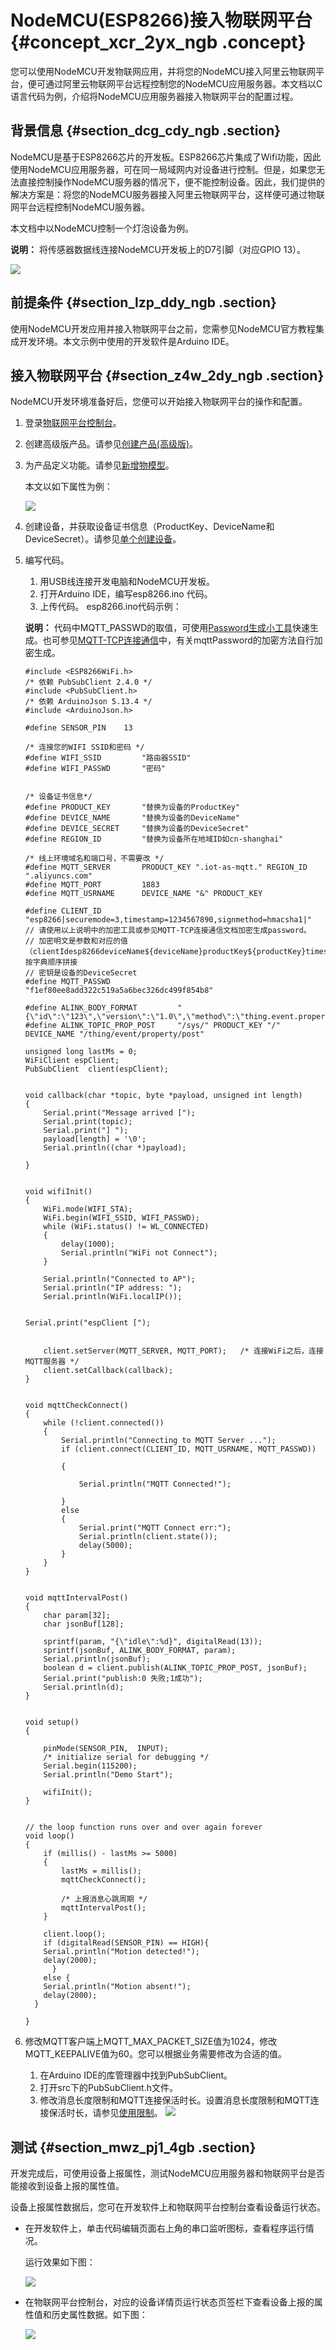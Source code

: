 # NodeMCU\(ESP8266\)接入物联网平台 {#concept_xcr_2yx_ngb .concept}

您可以使用NodeMCU开发物联网应用，并将您的NodeMCU接入阿里云物联网平台，便可通过阿里云物联网平台远程控制您的NodeMCU应用服务器。本文档以C语言代码为例，介绍将NodeMCU应用服务器接入物联网平台的配置过程。

## 背景信息 {#section_dcg_cdy_ngb .section}

NodeMCU是基于ESP8266芯片的开发板。ESP8266芯片集成了Wifi功能，因此使用NodeMCU应用服务器，可在同一局域网内对设备进行控制。但是，如果您无法直接控制操作NodeMCU服务器的情况下，便不能控制设备。因此，我们提供的解决方案是：将您的NodeMCU服务器接入阿里云物联网平台，这样便可通过物联网平台远程控制NodeMCU服务器。

本文档中以NodeMCU控制一个灯泡设备为例。

**说明：** 将传感器数据线连接NodeMCU开发板上的D7引脚（对应GPIO 13）。

![](http://static-aliyun-doc.oss-cn-hangzhou.aliyuncs.com/assets/img/117120/155169608738110_zh-CN.png)

## 前提条件 {#section_lzp_ddy_ngb .section}

使用NodeMCU开发应用并接入物联网平台之前，您需参见NodeMCU官方教程集成开发环境。本文示例中使用的开发软件是Arduino IDE。

## 接入物联网平台 {#section_z4w_2dy_ngb .section}

NodeMCU开发环境准备好后，您便可以开始接入物联网平台的操作和配置。

1.  登录[物联网平台控制台](https://iot.console.aliyun.com/product/region/cn-shanghai)。
2.  创建高级版产品。请参见[创建产品\(高级版\)](../../../../../cn.zh-CN/用户指南/产品与设备/创建产品(高级版).md#)。
3.  为产品定义功能。请参见[新增物模型](../../../../../cn.zh-CN/用户指南/产品与设备/物模型/新增物模型.md#)。

    本文以如下属性为例：

    ![](http://static-aliyun-doc.oss-cn-hangzhou.aliyuncs.com/assets/img/117120/155169608737986_zh-CN.png)

4.  创建设备，并获取设备证书信息（ProductKey、DeviceName和DeviceSecret）。请参见[单个创建设备](../../../../../cn.zh-CN/用户指南/产品与设备/创建设备/单个创建设备.md#)。
5.  编写代码。

    1.  用USB线连接开发电脑和NodeMCU开发板。
    2.  打开Arduino IDE，编写esp8266.ino 代码。
    3.  上传代码。
    esp8266.ino代码示例：

    **说明：** 代码中MQTT\_PASSWD的取值，可使用[Password生成小工具](https://files.alicdn.com/tpsservice/471c155376d6a88a29c9ad66784e94f0.zip)快速生成。也可参见[MQTT-TCP连接通信](../../../../../cn.zh-CN/设备端开发指南/设备多协议连接/MQTT-TCP连接通信.md#)中，有关mqttPassword的加密方法自行加密生成。

    ```
    #include <ESP8266WiFi.h>
    /* 依赖 PubSubClient 2.4.0 */
    #include <PubSubClient.h>
    /* 依赖 ArduinoJson 5.13.4 */
    #include <ArduinoJson.h>
    
    #define SENSOR_PIN    13
    
    /* 连接您的WIFI SSID和密码 */
    #define WIFI_SSID         "路由器SSID"
    #define WIFI_PASSWD       "密码"
    
    
    /* 设备证书信息*/
    #define PRODUCT_KEY       "替换为设备的ProductKey"
    #define DEVICE_NAME       "替换为设备的DeviceName"
    #define DEVICE_SECRET     "替换为设备的DeviceSecret"
    #define REGION_ID         "替换为设备所在地域ID如cn-shanghai"
    
    /* 线上环境域名和端口号，不需要改 */
    #define MQTT_SERVER       PRODUCT_KEY ".iot-as-mqtt." REGION_ID ".aliyuncs.com"
    #define MQTT_PORT         1883
    #define MQTT_USRNAME      DEVICE_NAME "&" PRODUCT_KEY
    
    #define CLIENT_ID         "esp8266|securemode=3,timestamp=1234567890,signmethod=hmacsha1|"
    // 请使用以上说明中的加密工具或参见MQTT-TCP连接通信文档加密生成password。
    // 加密明文是参数和对应的值（clientIdesp8266deviceName${deviceName}productKey${productKey}timestamp1234567890）按字典顺序拼接
    // 密钥是设备的DeviceSecret
    #define MQTT_PASSWD       "f1ef80ee8add322c519a5a6bec326dc499f854b8"
    
    #define ALINK_BODY_FORMAT         "{\"id\":\"123\",\"version\":\"1.0\",\"method\":\"thing.event.property.post\",\"params\":%s}"
    #define ALINK_TOPIC_PROP_POST     "/sys/" PRODUCT_KEY "/" DEVICE_NAME "/thing/event/property/post"
    
    unsigned long lastMs = 0;
    WiFiClient espClient;
    PubSubClient  client(espClient);
    
    
    void callback(char *topic, byte *payload, unsigned int length)
    {
        Serial.print("Message arrived [");
        Serial.print(topic);
        Serial.print("] ");
        payload[length] = '\0';
        Serial.println((char *)payload);
    
    }
    
    
    void wifiInit()
    {
        WiFi.mode(WIFI_STA);
        WiFi.begin(WIFI_SSID, WIFI_PASSWD);
        while (WiFi.status() != WL_CONNECTED)
        {
            delay(1000);
            Serial.println("WiFi not Connect");
        }
    
        Serial.println("Connected to AP");
        Serial.println("IP address: ");
        Serial.println(WiFi.localIP());
    
        
    Serial.print("espClient [");
    
    
        client.setServer(MQTT_SERVER, MQTT_PORT);   /* 连接WiFi之后，连接MQTT服务器 */
        client.setCallback(callback);
    }
    
    
    void mqttCheckConnect()
    {
        while (!client.connected())
        {
            Serial.println("Connecting to MQTT Server ...");
            if (client.connect(CLIENT_ID, MQTT_USRNAME, MQTT_PASSWD))
    
            {
    
                Serial.println("MQTT Connected!");
    
            }
            else
            {
                Serial.print("MQTT Connect err:");
                Serial.println(client.state());
                delay(5000);
            }
        }
    }
    
    
    void mqttIntervalPost()
    {
        char param[32];
        char jsonBuf[128];
    
        sprintf(param, "{\"idle\":%d}", digitalRead(13));
        sprintf(jsonBuf, ALINK_BODY_FORMAT, param);
        Serial.println(jsonBuf);
        boolean d = client.publish(ALINK_TOPIC_PROP_POST, jsonBuf);
        Serial.print("publish:0 失败;1成功");
        Serial.println(d);
    }
    
    
    void setup() 
    {
    
        pinMode(SENSOR_PIN,  INPUT);
        /* initialize serial for debugging */
        Serial.begin(115200);
        Serial.println("Demo Start");
    
        wifiInit();
    }
    
    
    // the loop function runs over and over again forever
    void loop()
    {
        if (millis() - lastMs >= 5000)
        {
            lastMs = millis();
            mqttCheckConnect(); 
    
            /* 上报消息心跳周期 */
            mqttIntervalPost();
        }
    
        client.loop();
        if (digitalRead(SENSOR_PIN) == HIGH){
        Serial.println("Motion detected!");
        delay(2000);
          }
        else {
        Serial.println("Motion absent!");
        delay(2000);
      }
    
    }
    ```

6.  修改MQTT客户端上MQTT\_MAX\_PACKET\_SIZE值为1024，修改MQTT\_KEEPALIVE值为60。您可以根据业务需要修改为合适的值。

    1.  在Arduino IDE的库管理器中找到PubSubClient。
    2.  打开src下的PubSubClient.h文件。
    3.  修改消息长度限制和MQTT连接保活时长。设置消息长度限制和MQTT连接保活时长，请参见[使用限制](../../../../../cn.zh-CN/产品简介/使用限制.md#)。
    ![](http://static-aliyun-doc.oss-cn-hangzhou.aliyuncs.com/assets/img/117120/155169608738000_zh-CN.png)


## 测试 {#section_mwz_pj1_4gb .section}

开发完成后，可使用设备上报属性，测试NodeMCU应用服务器和物联网平台是否能接收到设备上报的属性值。

设备上报属性数据后，您可在开发软件上和物联网平台控制台查看设备运行状态。

-   在开发软件上，单击代码编辑页面右上角的串口监听图标，查看程序运行情况。

    运行效果如下图：

    ![](http://static-aliyun-doc.oss-cn-hangzhou.aliyuncs.com/assets/img/117120/155169608738009_zh-CN.png)

-   在物联网平台控制台，对应的设备详情页运行状态页签栏下查看设备上报的属性值和历史属性数据。如下图：

    ![](http://static-aliyun-doc.oss-cn-hangzhou.aliyuncs.com/assets/img/117120/155169608738010_zh-CN.png)


